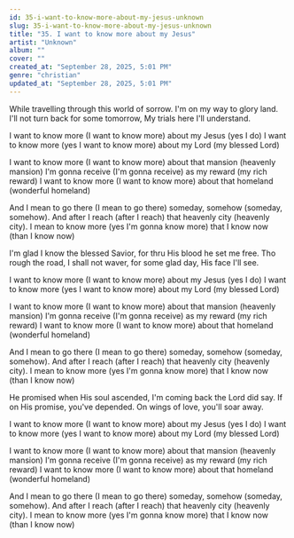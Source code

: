 ```yaml
---
id: 35-i-want-to-know-more-about-my-jesus-unknown
slug: 35-i-want-to-know-more-about-my-jesus-unknown
title: "35. I want to know more about my Jesus"
artist: "Unknown"
album: ""
cover: ""
created_at: "September 28, 2025, 5:01 PM"
genre: "christian"
updated_at: "September 28, 2025, 5:01 PM"
---
```


While travelling through this world of sorrow. I'm on my way to glory land.
I'll not turn back for some tomorrow,
My trials here I'll understand.

I want to know more (I want to know more) about my Jesus (yes I do)
I want to know more (yes I want to know more) about my Lord (my blessed Lord)

I want to know more (I want to know more) about that mansion (heavenly mansion) I'm gonna receive (I'm gonna receive) as my reward (my rich reward)
I want to know more (I want to know more) about that homeland (wonderful homeland)

And I mean to go there (I mean to go there) someday, somehow (someday, somehow). And after I reach (after I reach) that heavenly city (heavenly city). I mean to know more (yes I'm gonna know more) that I know now (than I know now)

I'm glad I know the blessed Savior, for thru His blood he set me free. Tho rough the road, I shall not waver, for some glad day, His face I'll see. 

I want to know more (I want to know more) about my Jesus (yes I do)
I want to know more (yes I want to know more) about my Lord (my blessed Lord)

I want to know more (I want to know more) about that mansion (heavenly mansion) I'm gonna receive (I'm gonna receive) as my reward (my rich reward)
I want to know more (I want to know more) about that homeland (wonderful homeland)

And I mean to go there (I mean to go there) someday, somehow (someday, somehow). And after I reach (after I reach) that heavenly city (heavenly city). I mean to know more (yes I'm gonna know more) that I know now (than I know now)

He promised when His soul ascended, I'm coming back the Lord did say. If on His promise, you've depended. On wings of love, you'll soar away.

I want to know more (I want to know more) about my Jesus (yes I do)
I want to know more (yes I want to know more) about my Lord (my blessed Lord)

I want to know more (I want to know more) about that mansion (heavenly mansion) I'm gonna receive (I'm gonna receive) as my reward (my rich reward)
I want to know more (I want to know more) about that homeland (wonderful homeland)

And I mean to go there (I mean to go there) someday, somehow (someday, somehow). And after I reach (after I reach) that heavenly city (heavenly city). I mean to know more (yes I'm gonna know more) that I know now (than I know now)
